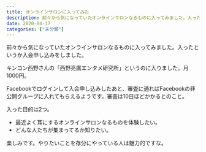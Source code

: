 ```yaml
---
title: オンラインサロンに入ってみた
description: 前々から気になっていたオンラインサロンなるものに入ってみました。入ったというか入会申し込みをしました。 キンコン西野さんの「西野亮廣エンタメ研究所」というのに入りました。月1000円。 Facebookでログインして入会申し込みしたあ...
date: 2020-04-17
categories: ["未分類"]
---
```


前々から気になっていたオンラインサロンなるものに入ってみました。入ったというか入会申し込みをしました。

キンコン西野さんの「西野亮廣エンタメ研究所」というのに入りました。月1000円。

Facebookでログインして入会申し込みしたあと、審査に通ればFacebookの非公開グループに入れてもらえるようです。審査は10日ほどかかるとのこと。

入った目的は2つ。

-   最近よく耳にするオンラインサロンなるものを体験したい。
-   どんな人たちが集まってるか知りたい。

楽しみです。やりたいことを存分にやっている人は魅力的ですな。